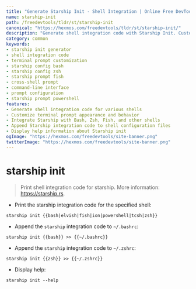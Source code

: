 ```yaml
---
title: "Generate Starship Init - Shell Integration | Online Free DevTools by Hexmos"
name: starship-init
path: /freedevtools/tldr/st/starship-init
canonical: "https://hexmos.com/freedevtools/tldr/st/starship-init/"
description: "Generate shell integration code with Starship Init. Customize your terminal prompt and enhance your command-line experience. Free online tool, no registration required."
category: common
keywords:
- starship init generator
- shell integration code
- terminal prompt customization
- starship config bash
- starship config zsh
- starship prompt fish
- cross-shell prompt
- command-line interface
- prompt configuration
- starship prompt powershell
features:
- Generate shell integration code for various shells
- Customize terminal prompt appearance and behavior
- Integrate Starship with Bash, Zsh, Fish, and other shells
- Append Starship integration code to shell configuration files
- Display help information about Starship init
ogImage: "https://hexmos.com/freedevtools/site-banner.png"
twitterImage: "https://hexmos.com/freedevtools/site-banner.png"
---
```


# starship init

> Print shell integration code for starship.
> More information: <https://starship.rs>.

- Print the starship integration code for the specified shell:

`starship init {{bash|elvish|fish|ion|powershell|tcsh|zsh}}`

- Append the `starship` integration code to `~/.bashrc`:

`starship init {{bash}} >> {{~/.bashrc}}`

- Append the `starship` integration code to `~/.zshrc`:

`starship init {{zsh}} >> {{~/.zshrc}}`

- Display help:

`starship init --help`
